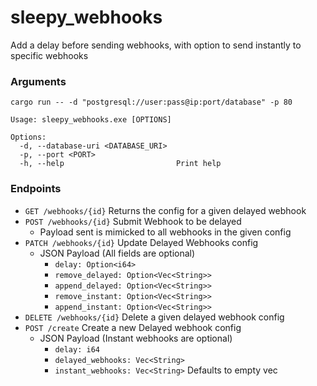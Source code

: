 # sleepy_webhooks
Add a delay before sending webhooks, with option to send instantly to specific webhooks

### Arguments
```commandline
cargo run -- -d "postgresql://user:pass@ip:port/database" -p 80
```
```commandline
Usage: sleepy_webhooks.exe [OPTIONS]

Options:
  -d, --database-uri <DATABASE_URI>
  -p, --port <PORT>
  -h, --help                         Print help

```

### Endpoints
- `GET /webhooks/{id}` Returns the config for a given delayed webhook
- `POST /webhooks/{id}` Submit Webhook to be delayed 
  - Payload sent is mimicked to all webhooks in the given config
- `PATCH /webhooks/{id}` Update Delayed Webhooks config
  - JSON Payload (All fields are optional)
    - `delay: Option<i64>`
    - `remove_delayed: Option<Vec<String>>`
    - `append_delayed: Option<Vec<String>>`
    - `remove_instant: Option<Vec<String>>`
    - `append_instant: Option<Vec<String>>`
- `DELETE /webhooks/{id}` Delete a given delayed webhook config
- `POST /create` Create a new Delayed webhook config
  - JSON Payload (Instant webhooks are optional)
    - `delay: i64`
    - `delayed_webhooks: Vec<String>`
    - `instant_webhooks: Vec<String>` Defaults to empty vec